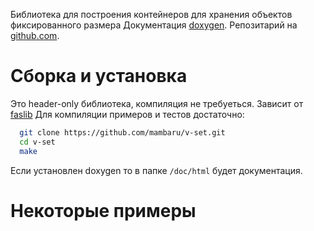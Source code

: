 Библиотека для построения контейнеров для хранения объектов фиксированного размера
Документация [doxygen](https://mambaru.github.io/v-set/index.html).
Репозитарий на [github.com](https://github.com/mambaru/v-set).

# Сборка и установка

Это header-only библиотека, компиляция не требуеться. Зависит от [faslib](https://github.com/migashko/faslib.git)
Для компиляции примеров и тестов достаточно:

```bash
  git clone https://github.com/mambaru/v-set.git
  cd v-set
  make
```
Если установлен doxygen то в папке `/doc/html` будет документация.

# Некоторые примеры
